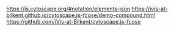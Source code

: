 https://js.cytoscape.org/#notation/elements-json
https://ivis-at-bilkent.github.io/cytoscape.js-fcose/demo-compound.html
https://github.com/iVis-at-Bilkent/cytoscape.js-fcose


<!-- cytoscape.js-fcose -->
<script src="https://unpkg.com/cytoscape/dist/cytoscape.min.js"></script>
<script src="https://unpkg.com/numeric/numeric-1.2.6.js"></script>
<script src="https://unpkg.com/layout-base/layout-base.js"></script>
<script src="https://unpkg.com/cose-base/cose-base.js"></script>
<script src="https://unpkg.com/cytoscape-layout-utilities/cytoscape-layout-utilities.js"></script>
<script src="https://raw.githubusercontent.com/iVis-at-Bilkent/cytoscape.js-fcose/master/cytoscape-fcose.js"></script>

